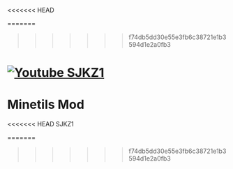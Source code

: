 <<<<<<< HEAD

=======
>>>>>>> f74db5dd30e55e3fb6c38721e1b3594d1e2a0fb3


[![Youtube SJKZ1](https://www.freeiconspng.com/thumbs/youtube-logo-png/youtube-logo-png-transparent-image-5.png)](https://www.youtube.com/channel/UCnSlRvxERbtATETjblk2ThQ)
=======
# Minetils Mod


<<<<<<< HEAD
SJKZ1

=======
>>>>>>> f74db5dd30e55e3fb6c38721e1b3594d1e2a0fb3
